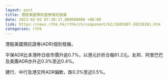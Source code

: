 ```yaml
---
layout: post
title: 港股美國預託證券個別發展
date: 2023-02-01 07:20:17.000000000 +08:00
link: https://news.rthk.hk/rthk/ch/component/k2/1685987-20230201.htm
categories: rthk
---
```


港股美國預託證券(ADR)個別發展。

平保ADR比本港昨日收市價升逾0.7%，以港元計折合報61.2元。友邦、阿里巴巴及美團ADR亦升近0.3%至近0.4%。

建行、中行及港交所ADR偏軟，跌0.3%至近0.5%。

